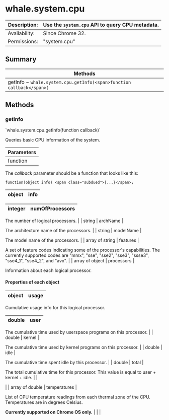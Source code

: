 # whale.system.cpu

| Description: | Use the `system.cpu` API to query CPU metadata. |
|---|---|
| Availability: | Since Chrome 32. |
| Permissions: | <span class="code">"system.cpu"</span> |

<section id="toc">

## Summary

| Methods |
|---|
| [getInfo](#method-getInfo) − `whale.system.cpu.getInfo(<span>function callback</span>)` |

</section>

<section>

<div class="api-reference">

## Methods

<div>

### getInfo

<div class="summary">`whale.system.cpu.getInfo(<span>function callback</span>)`</div>

<div class="description">

Queries basic CPU information of the system.

| Parameters |
|---|
| function | callback | 

The _callback_ parameter should be a function that looks like this:

`function(object info) <span class="subdued">{...}</span>;`

| object | info | 
|---|---|

| integer | numOfProcessors | 
|---|---|

The number of logical processors.
 |
| string | archName | 

The architecture name of the processors.
 |
| string | modelName | 

The model name of the processors.
 |
| array of string | features | 

A set of feature codes indicating some of the processor's capabilities. The currently supported codes are "mmx", "sse", "sse2", "sse3", "ssse3", "sse4_1", "sse4_2", and "avx".
 |
| array of object | processors | 

Information about each logical processor.

#### Properties of each object

<dl>

<div>

| object | usage | 
|---|---|

Cumulative usage info for this logical processor.

| double | user | 
|---|---|

The cumulative time used by userspace programs on this processor.
 |
| double | kernel | 

The cumulative time used by kernel programs on this processor.
 |
| double | idle | 

The cumulative time spent idle by this processor.
 |
| double | total | 

The total cumulative time for this processor. This value is equal to user + kernel + idle.
 |
 |

</div>

</dl>
 |
| array of double | temperatures | 

List of CPU temperature readings from each thermal zone of the CPU. Temperatures are in degrees Celsius.

**Currently supported on Chrome OS only.**
 |
 |
 |

</div>

</div>

</div>

</section>